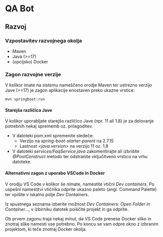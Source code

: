 # QA Bot

## Razvoj

### Vzpostavitev razvojnega okolja

- Maven
- Java (>=17)
- (opcijsko) Docker

### Zagon razvojne verzije

V kolikor imate na sistemu nameščeno orodje Maven ter ustrezno verzijo Jave (>=17) je zagon aplikacije enostaven preko ukazne vrstice:

```mvn springboot:run```

#### Starejša različica Jave

V kolikor uporabljate starejšo različico Jave (npr. 11 ali 1.8) je za delovanje potrebnih nekaj sprememb oz. prilagoditev.

- V datoteki pom.xml spremenite sledeče:
   - Verzijo na *spring-boot-starter-parent* na 2.7.15
   - Lastnost *<java.version>* na verzijo 11 oz. 1.8
- V datoteki *services/FaqService.java* zakomentirajte ali izbrišite *@PostConstruct* metodo ter odstranite vključitveno vrstico na vrhu datoteke.

#### Alternativni zagon z uporabo VSCode in Docker

V orodju VS Code v kolikor še nimate, namestite vtični *Dev containers*. Po uspešni namestitvi vtičnika odprite ukazno paleto (angl. Command Palette) ter vpišite v iskalno polje *Dev Containers*.

Iz spustnega seznama izberite možnost *Dev Containers: Open Folder in Container...*, v izbirniku datotek poiščite projekt in ga odprite.

Ob prvem zagonu traja nekaj minut, da VS Code prenese Docker sliko in znotraj slike namesti vse potrebno. Po koncu se vam odpre okno z izbranim projektom, ki teče znotraj Docker okolja.

